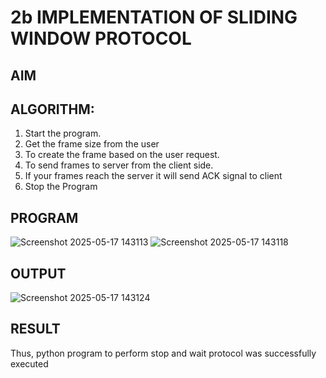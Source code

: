 # 2b IMPLEMENTATION OF SLIDING WINDOW PROTOCOL
## AIM
## ALGORITHM:
1. Start the program.
2. Get the frame size from the user
3. To create the frame based on the user request.
4. To send frames to server from the client side.
5. If your frames reach the server it will send ACK signal to client
6. Stop the Program
## PROGRAM
![Screenshot 2025-05-17 143113](https://github.com/user-attachments/assets/032357c9-17d7-45b2-a50f-31db283acbe6)
![Screenshot 2025-05-17 143118](https://github.com/user-attachments/assets/c1458cce-895f-4cfc-8d38-54eff6cd8eed)

## OUTPUT
![Screenshot 2025-05-17 143124](https://github.com/user-attachments/assets/623c2da5-cde2-4e78-95e5-0c6f33999492)

## RESULT
Thus, python program to perform stop and wait protocol was successfully executed
